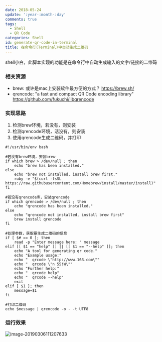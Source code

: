 ```yaml
---
date: 2018-05-24
update: ':year-:month-:day'
comments: true
tags:
  - Shell
  - QR Code
categories: Shell
id: generate-qr-code-in-terminal
title: 在命令行(Terminal)中自动生成二维码
---
```

shell小白，此脚本实现的功能是在命令行中自动生成输入的文字/链接的二维码
<!---more---> 

### 相关资源

- brew: 或许是mac上安装软件最方便的方式？ https://brew.sh/
- qrencode: "a fast and compact QR Code encoding library" https://github.com/fukuchi/libqrencode

### 实现思路

1. 检测brew环境，若没有，则安装
2. 检测qrencode环境，活没有，则安装
3. 使用qrencode生成二维码，并打印

```shell
#!/usr/bin/env bash

#若没有brew环境，安装brew
if which brew > /dev/null ; then
    echo "brew has been installed."
else
    echo "brew not installed, install brew first."
    ruby -e "$(curl -fsSL https://raw.githubusercontent.com/Homebrew/install/master/install)"
fi

#若没有qrencode库，安装qrencode
if which qrencode > /dev/null ; then
    echo "qrencode has been installed."
else
    echo "qrencode not installed, install brew first"
    brew install qrencode
fi

#处理参数，获取要生成二维码的信息
if [ $# == 0 ]; then
    read -p "Enter message here: " message
elif [[ $1 == "help" ]] || [[ $1 == "--help" ]]; then
    echo "A tool for generating qr code."
    echo "Example usage:"
    echo "  qrcode \"http://www.163.com\""
    echo "  qrcode \"n 55!W\""
    echo "Further help:"
    echo "  qrcode help"
    echo "  qrcode --help"
    exit
elif [ $1 ]; then
    message=$1
fi

#打印二维码
echo $message | qrencode -o - -t UTF8
```

### 运行效果

![image-20190306111207633](/images/image-20190306111207633.png)